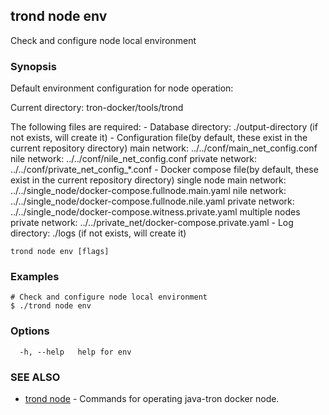 ## trond node env

Check and configure node local environment

### Synopsis

Default environment configuration for node operation:

Current directory: tron-docker/tools/trond

The following files are required:
	- Database directory: ./output-directory (if not exists, will create it)
	- Configuration file(by default, these exist in the current repository directory)
		main network: ../../conf/main_net_config.conf
		nile network: ../../conf/nile_net_config.conf
		private network: ../../conf/private_net_config_*.conf
	- Docker compose file(by default, these exist in the current repository directory)
		single node
			main network: ../../single_node/docker-compose.fullnode.main.yaml
			nile network: ../../single_node/docker-compose.fullnode.nile.yaml
			private network: ../../single_node/docker-compose.witness.private.yaml
		multiple nodes
			private network: ../../private_net/docker-compose.private.yaml
	- Log directory: ./logs (if not exists, will create it)


```
trond node env [flags]
```

### Examples

```
# Check and configure node local environment
$ ./trond node env

```

### Options

```
  -h, --help   help for env
```

### SEE ALSO

* [trond node](trond_node.md)	 - Commands for operating java-tron docker node.

